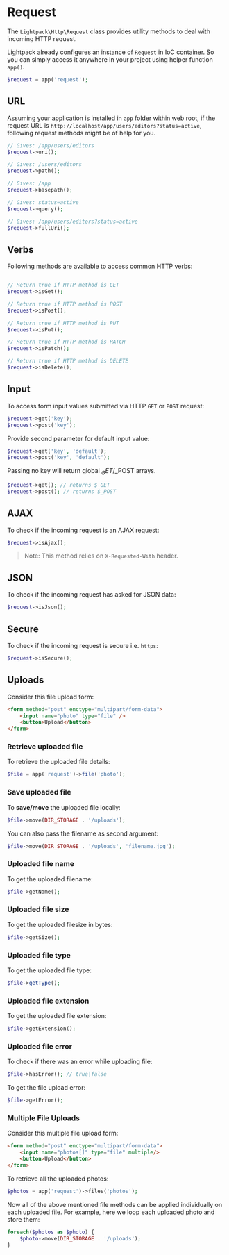# Request

The <code>Lightpack\Http\Request</code> class provides utility methods to deal with
incoming HTTP request. 

Lightpack already configures an instance of <code>Request</code> in IoC container.
So you can simply access it anywhere in your project using helper function <code>app()</code>.
```php
$request = app('request');
```

## URL

Assuming your application is installed in <code>app</code> folder within web root, if 
the request URL is <code>http://localhost/app/users/editors?status=active</code>, following
request methods might be of help for you.

```php
// Gives: /app/users/editors
$request->uri();

// Gives: /users/editors
$request->path();

// Gives: /app
$request->basepath();

// Gives: status=active
$request->query();

// Gives: /app/users/editors?status=active
$request->fullUri();
```

## Verbs

Following methods are available to access common HTTP verbs:

```php

// Return true if HTTP method is GET
$request->isGet(); 

// Return true if HTTP method is POST
$request->isPost();

// Return true if HTTP method is PUT
$request->isPut();

// Return true if HTTP method is PATCH
$request->isPatch();

// Return true if HTTP method is DELETE
$request->isDelete();
```

## Input

To access form input values submitted via HTTP <code>GET</code> or <code>POST</code>
request:

```php
$request->get('key');
$request->post('key');
```

Provide second parameter for default input value:

```php
$request->get('key', 'default');
$request->post('key', 'default');
```

Passing no key will return global $_GET/$_POST arrays.

```php
$request->get(); // returns $_GET
$request->post(); // returns $_POST
```

## AJAX

To check if the incoming request is an AJAX request:

```php
$request->isAjax();
```

> Note: This method relies on <code>X-Requested-With</code> header.

## JSON

To check if the incoming request has asked for JSON data:

```php
$request->isJson();
```

## Secure

To check if the incoming request is secure i.e. <code>https</code>:

```php
$request->isSecure();
```

## Uploads

Consider this file upload form:

```html
<form method="post" enctype="multipart/form-data">
    <input name="photo" type="file" />
    <button>Upload</button>
</form>
```

### Retrieve uploaded file

To retrieve the uploaded file details:

```php
$file = app('request')->file('photo');
```

### Save uploaded file

To **save/move** the uploaded file locally:

```php
$file->move(DIR_STORAGE . '/uploads');
```

You can also pass the filename as second argument:

```php
$file->move(DIR_STORAGE . '/uploads', 'filename.jpg');
```

### Uploaded file name

To get the uploaded filename:

```php
$file->getName();
```

### Uploaded file size

To get the uploaded filesize in bytes:

```php
$file->getSize();
```

### Uploaded file type

To get the uploaded file type:

```php
$file->getType();
```

### Uploaded file extension

To get the uploaded file extension:

```php
$file->getExtension();
```

### Uploaded file error

To check if there was an error while uploading file:

```php
$file->hasError(); // true|false
```

To get the file upload error:

```php
$file->getError();
```

### Multiple File Uploads

Consider this multiple file upload form:

```html
<form method="post" enctype="multipart/form-data">
    <input name="photos[]" type="file" multiple/>
    <button>Upload</button>
</form>
```

To retrieve all the uploaded photos:

```php
$photos = app('request')->files('photos');
```

Now all of the above mentioned file methods can be applied individually on each uploaded file. For example, here we loop each uploaded photo and store them:

```php
foreach($photos as $photo) {
    $photo->move(DIR_STORAGE . '/uploads');
}
```
